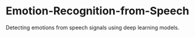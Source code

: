 # Emotion-Recognition-from-Speech
Detecting emotions from speech signals using deep learning models.
